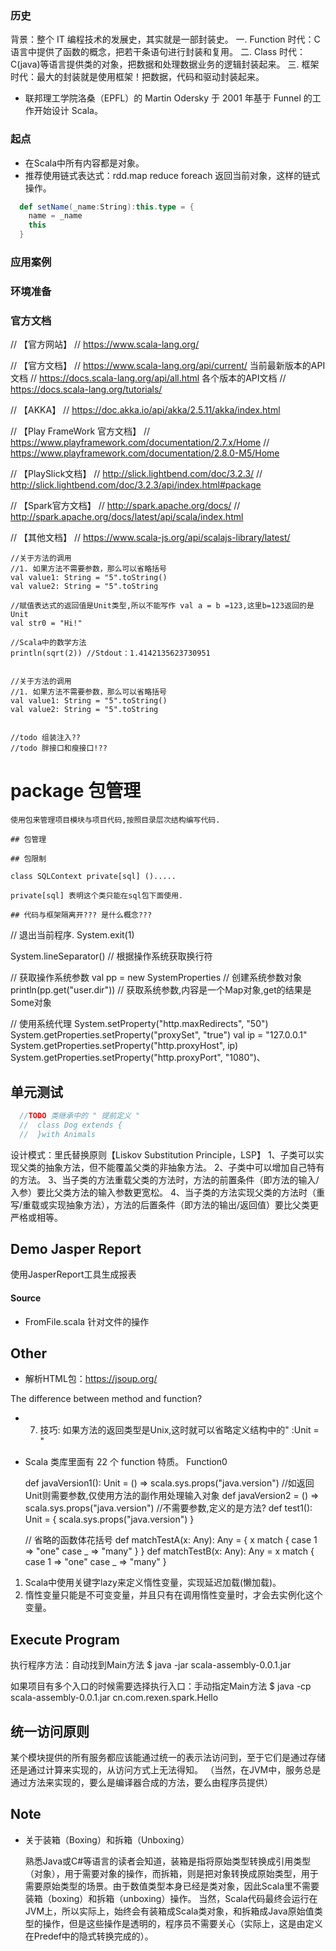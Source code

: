 ### 历史

背景：整个 IT 编程技术的发展史，其实就是一部封装史。
一. Function 时代：C 语言中提供了函数的概念，把若干条语句进行封装和复用。
二. Class 时代：C(java)等语言提供类的对象，把数据和处理数据业务的逻辑封装起来。
三. 框架时代：最大的封装就是使用框架！把数据，代码和驱动封装起来。

- 联邦理工学院洛桑（EPFL）的 Martin Odersky 于 2001 年基于 Funnel 的工作开始设计 Scala。


### 起点

- 在Scala中所有内容都是对象。
- 推荐使用链式表达式：rdd.map reduce foreach 返回当前对象，这样的链式操作。

```scala
  def setName(_name:String):this.type = {
    name = _name
    this
  }
```

### 应用案例
### 环境准备

### 官方文档

  // 【官方网站】
  // https://www.scala-lang.org/

  // 【官方文档】
  // https://www.scala-lang.org/api/current/    当前最新版本的API文档
  // https://docs.scala-lang.org/api/all.html   各个版本的API文档
  // https://docs.scala-lang.org/tutorials/

  // 【AKKA】
  // https://doc.akka.io/api/akka/2.5.11/akka/index.html

  // 【Play FrameWork 官方文档】
  // https://www.playframework.com/documentation/2.7.x/Home
  // https://www.playframework.com/documentation/2.8.0-M5/Home

  // 【PlaySlick文档】
  // http://slick.lightbend.com/doc/3.2.3/
  // http://slick.lightbend.com/doc/3.2.3/api/index.html#package

  // 【Spark官方文档】
  // http://spark.apache.org/docs/
  // http://spark.apache.org/docs/latest/api/scala/index.html

  // 【其他文档】
  // https://www.scala-js.org/api/scalajs-library/latest/

    //关于方法的调用
    //1. 如果方法不需要参数，那么可以省略括号
    val value1: String = "5".toString()
    val value2: String = "5".toString

    //赋值表达式的返回值是Unit类型,所以不能写作 val a = b =123,这里b=123返回的是Unit
    val str0 = "Hi!"

    //Scala中的数学方法
    println(sqrt(2)) //Stdout：1.4142135623730951


    //关于方法的调用
    //1. 如果方法不需要参数，那么可以省略括号
    val value1: String = "5".toString()
    val value2: String = "5".toString


    //todo 组装注入??
    //todo 胖接口和瘦接口!??
# package 包管理 
    
    使用包来管理项目模块与项目代码,按照目录层次结构编写代码.
    
    ## 包管理
    
    ## 包限制
    
    class SQLContext private[sql] ().....
    
    private[sql] 表明这个类只能在sql包下面使用.
    
    ## 代码与框架隔离开??? 是什么概念???


  // 退出当前程序.
  System.exit(1)

  System.lineSeparator()  // 根据操作系统获取换行符

  // 获取操作系统参数
  val pp = new SystemProperties  // 创建系统参数对象
  println(pp.get("user.dir"))    // 获取系统参数,内容是一个Map对象,get的结果是Some对象

  // 使用系统代理
  System.setProperty("http.maxRedirects", "50")
  System.getProperties.setProperty("proxySet", "true")
  val ip = "127.0.0.1"
  System.getProperties.setProperty("http.proxyHost", ip)
  System.getProperties.setProperty("http.proxyPort", "1080")、
  
  
  
  ## 单元测试
  
  ```scala
    //TODO 类继承中的 " 提前定义 "
    //  class Dog extends {
    //  }with Animals
  ```
  
  设计模式：里氏替换原则【Liskov Substitution Principle，LSP】
  1、子类可以实现父类的抽象方法，但不能覆盖父类的非抽象方法。
  2、子类中可以增加自己特有的方法。
  3、当子类的方法重载父类的方法时，方法的前置条件（即方法的输入/入参）要比父类方法的输入参数更宽松。
  4、当子类的方法实现父类的方法时（重写/重载或实现抽象方法），方法的后置条件（即方法的输出/返回值）要比父类更严格或相等。
  
  ## Demo Jasper Report
  
  使用JasperReport工具生成报表
  
  #### Source 
  
  - FromFile.scala 针对文件的操作
  
  ## Other 
  
  - 解析HTML包：https://jsoup.org/

  
  The difference between method and function? 
  * 7. 技巧: 如果方法的返回类型是Unix,这时就可以省略定义结构中的" :Unit = "
  
  


- Scala 类库里面有 22 个 function 特质。 Function0

  def javaVersion1(): Unit = () => scala.sys.props("java.version") //如返回Unit则需要参数,仅使用方法的副作用处理输入对象
  def javaVersion2 = () => scala.sys.props("java.version") //不需要参数,定义的是方法?
  def test1(): Unit = {
    scala.sys.props("java.version")
  }
  
  // 省略的函数体花括号
  def matchTestA(x: Any): Any = {
    x match {
      case 1 => "one"
      case _ => "many"
    }
  }
  def matchTestB(x: Any): Any = x match {
    case 1 => "one"
    case _ => "many"
  }
  

1. Scala中使用关键字lazy来定义惰性变量，实现延迟加载(懒加载)。
1. 惰性变量只能是不可变变量，并且只有在调用惰性变量时，才会去实例化这个变量。


## Execute Program

执行程序方法：自动找到Main方法
$ java -jar scala-assembly-0.0.1.jar

如果项目有多个入口的时候需要选择执行入口：手动指定Main方法
$ java -cp scala-assembly-0.0.1.jar cn.com.rexen.spark.Hello

## 统一访问原则

某个模块提供的所有服务都应该能通过统一的表示法访问到，至于它们是通过存储还是通过计算来实现的，从访问方式上无法得知。
（当然，在JVM中，服务总是通过方法来实现的，要么是编译器合成的方法，要么由程序员提供）

## Note

- 关于装箱（Boxing）和拆箱（Unboxing）

    熟悉Java或C#等语言的读者会知道，装箱是指将原始类型转换成引用类型（对象），用于需要对象的操作，而拆箱，则是把对象转换成原始类型，用于需要原始类型的场景。由于数值类型本身已经是类对象，因此Scala里不需要装箱（boxing）和拆箱（unboxing）操作。 当然，Scala代码最终会运行在JVM上，所以实际上，始终会有装箱成Scala类对象，和拆箱成Java原始值类型的操作，但是这些操作是透明的，程序员不需要关心（实际上，这是由定义在Predef中的隐式转换完成的）。

